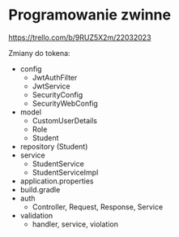 # Programowanie zwinne

https://trello.com/b/9RUZ5X2m/22032023

Zmiany do tokena:

- config
  - JwtAuthFilter
  - JwtService
  - SecurityConfig
  - SecurityWebConfig
- model
  - CustomUserDetails
  - Role
  - Student
- repository (Student)
- service
  - StudentService
  - StudentServiceImpl
- application.properties
- build.gradle
- auth
  - Controller, Request, Response, Service
- validation
  - handler, service, violation
